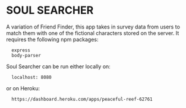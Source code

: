 # SOUL SEARCHER

A variation of Friend Finder, this app takes in survey data from users to match them with one of the fictional characters stored on the server. It requires the following npm packages:

      express
      body-parser
 
 Soul Searcher can be run either locally on:
 
      localhost: 8080
      
 or on Heroku:
 
      https://dashboard.heroku.com/apps/peaceful-reef-62761
      
